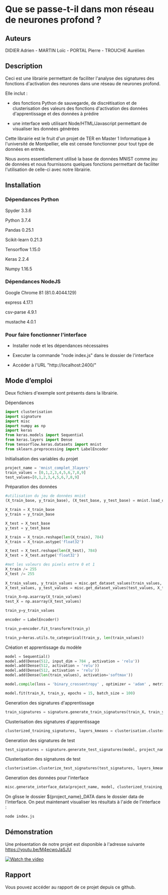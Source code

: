 # Que se passe-t-il dans mon réseau de neurones profond ?
 
## Auteurs
 
DIDIER Adrien - MARTIN Loïc - PORTAL Pierre - TROUCHE Aurélien
 
## Description
 
Ceci est une librairie permettant de faciliter l'analyse des signatures des fonctions d'activation des neurones dans une réseau de neurones profond. 

Elle inclut :

- des fonctions Python de sauvegarde, de discrétisation et de clusterisation des valeurs des fonctions d'activation des données d'apprentissage et des données à prédire

- une interface web utilisant Node/HTML/Javascript permettant de visualiser les données générées

Cette librairie est le fruit d'un projet de TER en Master 1 Informatique à l'université de Montpellier, elle est censée fonctionner pour tout type de données en entrée. 

Nous avons essentiellement utilisé la base de données MNIST comme jeu de données et nous fournissons quelques fonctions permettant de faciliter l'utilisation de celle-ci avec notre librairie.
 
## Installation

### Dépendances Python 

Spyder 3.3.6

Python 3.7.4

Pandas 0.25.1

Scikit-learn 0.21.3

Tensorflow 1.15.0

Keras 2.2.4

Numpy 1.16.5


### Dépendances NodeJS

Google Chrome 81 (81.0.4044.129)

express 4.17.1

csv-parse 4.9.1

mustache 4.0.1


### Pour faire fonctionner l'interface
- Installer node et les dépendances nécessaires
	
- Executer la commande "node index.js" dans le dossier de l'interface
	
- Accéder à l'URL "http://localhost:2400/"

 
## Mode d’emploi

Deux fichiers d'exemple sont présents dans la librairie.

Dépendances
```python
import clusterisation
import signature
import misc
import numpy as np
import keras
from keras.models import Sequential
from keras.layers import Dense
from tensorflow.keras.datasets import mnist
from sklearn.preprocessing import LabelEncoder
```

Initialisation des variables du projet

```python
project_name = 'mnist_complet_3layers'
train_values = [0,1,2,3,4,5,6,7,8,9]
test_values=[0,1,2,3,4,5,6,7,8,9]
```

Préparation des données

```python
#utilisation du jeu de données mnist
(X_train_base, y_train_base), (X_test_base, y_test_base) = mnist.load_data()

X_train = X_train_base
y_train = y_train_base

X_test = X_test_base
y_test = y_test_base

X_train = X_train.reshape(len(X_train), 784)
X_train = X_train.astype('float32')

X_test = X_test.reshape(len(X_test), 784)
X_test = X_test.astype('float32')

#met les valeurs des pixels entre 0 et 1
X_train /= 255
X_test /= 255
     
X_train_values, y_train_values = misc.get_dataset_values(train_values, X_train, y_train)  
X_test_values, y_test_values = misc.get_dataset_values(test_values, X_test, y_test, limit)

train_X=np.asarray(X_train_values)
test_X = np.asarray(X_test_values)

train_y=y_train_values

encoder = LabelEncoder()

train_y=encoder.fit_transform(train_y)

train_y=keras.utils.to_categorical(train_y, len(train_values))
```

Création et apprentissage du modèle

```python
model = Sequential()
model.add(Dense(512, input_dim = 784 , activation = 'relu'))
model.add(Dense(512, activation = 'relu'))
model.add(Dense(512, activation = 'relu'))
model.add(Dense(len(train_values), activation='softmax'))

model.compile(loss = 'binary_crossentropy' , optimizer = 'adam' , metrics = ['accuracy'] )

model.fit(train_X, train_y, epochs = 15, batch_size = 100)
```

Generation des signatures d'apprentissage
```python
train_signatures = signature.generate_train_signatures(train_X, train_y, model, train_values, project_name)
```
Clusterisation des signatures d'apprentissage
```python
clusterized_training_signatures, layers_kmeans = clusterisation.clusterize_training_signatures(10, train_signatures, train_values)
```

Generation des signatures de test
```python
test_signatures = signature.generate_test_signatures(model, project_name, test_X, y_test_values, train_values, test_values)
```

Clusterisation des signatures de test
```python
clusterisation.clusterize_test_signatures(test_signatures, layers_kmeans, test_values, project_name)
```

Generation des données pour l'interface
```python
misc.generate_interface_data(project_name, model, clusterized_training_signatures)
```
On glisse le dossier ${project_name}_DATA dans le dossier data de l'interface. On peut maintenant visualiser les résultats à l'aide de l'interface :
```cmd
node index.js
 ```
 
## Démonstration
 
Une présentation de notre projet est disponible à l'adresse suivante https://youtu.be/M4ecwoJaSJU
 
[![Watch the video](https://i.imgur.com/vKb2F1B.png)](https://youtu.be/vt5fpE0bzSY)
 
## Rapport
 
Vous pouvez accéder au rapport de ce projet depuis ce github.
 
 

 
 
 
 
 
 
 





